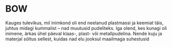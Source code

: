 # BOW

Kauges tulevikus, mil inimkond oli end neelanud plastmassi ja keemiat täis, juhtus midagi kummalist – nad muutusid pudeliteks. Iga olend, kes kunagi oli inimene, ärkas ühel päeval klaas-, plast- või metallpudelina. Nende kuju ja materjal sõltus sellest, kuidas nad elu jooksul maailmaga suhestusid

